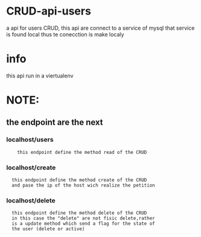 # CRUD-api-users
 a api for users CRUD, this api are connect to a service of mysql that service is found local
 thus te conecction is make localy
 
 # info 
 this api run in a viertualenv 
 
 # NOTE:
   ## the endpoint are the next
   ### localhost/users
        this endpoint define the method read of the CRUD
        
   ### localhost/create
      this endpoint define the method create of the CRUD
      and pase the ip of the host wich realize the petition 
    
   ### localhost/delete
      
      this endpoint define the method delete of the CRUD
      in this case the "delete" are not fisic delete,rather 
      is a update method which send a flag for the state of 
      the user (delete or active)  
